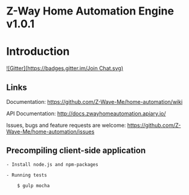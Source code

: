 # Z-Way Home Automation Engine v1.0.1

# Introduction #
[![Gitter](https://badges.gitter.im/Join Chat.svg)](https://gitter.im/Z-Wave-Me/home-automation?utm_source=badge&utm_medium=badge&utm_campaign=pr-badge&utm_content=badge)

## Links

Documentation: https://github.com/Z-Wave-Me/home-automation/wiki

API Documentation: http://docs.zwayhomeautomation.apiary.io/

Issues, bugs and feature requests are welcome: https://github.com/Z-Wave-Me/home-automation/issues


## Precompiling client-side application

    - Install node.js and npm-packages

    - Running tests

        $ gulp mocha
